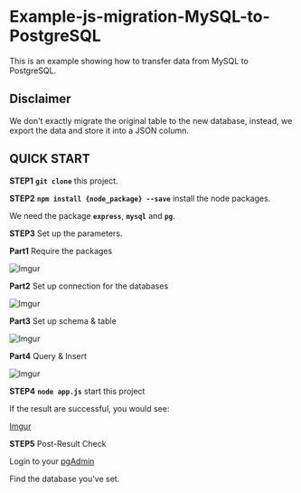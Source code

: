 # Example-js-migration-MySQL-to-PostgreSQL

This is an example showing how to transfer data from MySQL to PostgreSQL.

## Disclaimer

We don't exactly migrate the original table to the new database, instead, we export the data and store it into a JSON column.

## QUICK START

**STEP1** **`git clone`** this project.

**STEP2** **`npm install {node_package} --save`** install the node packages.

We need the package **`express`**, **`mysql`** and **`pg`**.

**STEP3** Set up the parameters.

**Part1** Require the packages

![Imgur](https://imgur.com/GHTsYYX.png)

**Part2** Set up connection for the databases

![Imgur](https://i.imgur.com/wD0T23x.png)

**Part3** Set up schema & table

![Imgur](https://imgur.com/LUP5IAy.png)

**Part4** Query & Insert

![Imgur](https://imgur.com/58ugZA5.png)

**STEP4** **`node app.js`** start this project

If the result are successful, you would see:

[Imgur](https://i.imgur.com/rAdKpO2.png)

**STEP5** Post-Result Check

Login to your [pgAdmin](https://www.pgadmin.org/download/)

Find the database you've set.
